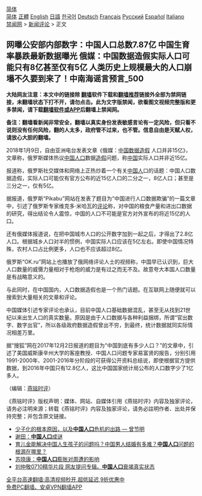  <!-- 面包屑导航 --> <div class="breadcrumb"><!-- GTranslate: https://gtranslate.io/ -->  <div class="switcher notranslate">  <div class="selected">  <a href="#" onclick="return false;"> 简体</a>  </div>  <div class="option">  <a href="https://www.bannedbook.org" onclick="doGTranslate('zh-CN|zh-CN');jQuery('div.switcher div.selected a').html(jQuery(this).html());return false;" title="简体中文" class="nturl selected"> 简体</a>  <a href="https://www.bannedbook.org/zh-tw/" onclick="doGTranslate('zh-CN|zh-TW');jQuery('div.switcher div.selected a').html(jQuery(this).html());return false;" title="繁體中文" class="nturl"> 正體</a>  <a href="https://www.bannedbook.org/en/" onclick="doGTranslate('zh-CN|en');jQuery('div.switcher div.selected a').html(jQuery(this).html());return false;" title="English" class="nturl"> English</a>  <a href="https://www.bannedbook.org/ja/" onclick="doGTranslate('zh-CN|ja');jQuery('div.switcher div.selected a').html(jQuery(this).html());return false;" title="日本語" class="nturl"> 日語</a>  <a href="https://www.bannedbook.org/ko/" onclick="doGTranslate('zh-CN|ko');jQuery('div.switcher div.selected a').html(jQuery(this).html());return false;" title="한국어" class="nturl"> 한국어</a>  <a href="https://www.bannedbook.org/de/" onclick="doGTranslate('zh-CN|de');jQuery('div.switcher div.selected a').html(jQuery(this).html());return false;" title="Deutsch" class="nturl"> Deutsch</a>  <a href="https://www.bannedbook.org/fr/" onclick="doGTranslate('zh-CN|fr');jQuery('div.switcher div.selected a').html(jQuery(this).html());return false;" title="Français" class="nturl"> Français</a>  <a href="https://www.bannedbook.org/ru/" onclick="doGTranslate('zh-CN|ru');jQuery('div.switcher div.selected a').html(jQuery(this).html());return false;" title="Русский" class="nturl"> Русский</a>  <a href="https://www.bannedbook.org/es/" onclick="doGTranslate('zh-CN|es');jQuery('div.switcher div.selected a').html(jQuery(this).html());return false;" title="Español" class="nturl"> Español</a>  <a href="https://www.bannedbook.org/it/" onclick="doGTranslate('zh-CN|it');jQuery('div.switcher div.selected a').html(jQuery(this).html());return false;" title="Italiano" class="nturl"> Italiano</a>  </div>  </div>      <div class='breadcrumb-sub'><!-- Breadcrumb NavXT 6.3.0 --> <a href="https://www.bannedbook.org/" class="home">禁闻网</a> &gt; <a href="https://www.bannedbook.org/bnews/comments/" class="category">新闻评论</a> &gt; 正文</div></div><h2>网曝公安部内部数字：中国人口总数7.87亿 中国生育率暴跌最新数据曝光 俄媒：中国数据造假实际人口可能只有8亿甚至仅有5亿 人类历史上规模最大的人口崩塌不久要到来了！中南海谣言预言_500</h2> <p class="notice"><b>大陆网友注意：本文中的链接除 <a href="https://github.com/bannedbook/fanqiang" >翻墙</a>软件下载和<a href="https://github.com/killgcd/justmysocks/blob/master/README.md">翻墙推荐</a>链接外全部为禁网链接，未翻墙状态下打不开，请勿点击。此为文字版禁闻，欲看图文视频完整版和更多禁闻，请下载<a href="https://github.com/bannedbook/fanqiang">翻墙软件或APP</a>后翻墙上禁闻网。</p><p>备注：翻墙看新闻非常安全，翻墙以真实身份发表敏感言论有一定风险，但只看不说则没有任何风险，翻的人太多，政府管不过来，也不管。信息自由是天赋人权，请放心大胆的翻墙。</b></p>  <div class="entry">  <p></p> <p>2018年1月9日&#65292;自由亚洲电台发表文章&#12298;俄媒&#65306;<span class='wp_keywordlink_affiliate'><a href="https://www.bannedbook.org/" title="中国" target="_blank">中国</a></span><a href="https://www.bannedbook.org/bnews/tag/%E6%95%B0%E6%8D%AE%E9%80%A0%E5%81%87/" class="st_tag internal_tag" rel="tag" title="标签 数据造假 下的日志">数据造假</a> 人口并非15亿&#12299;&#65292;文章称&#65292;俄罗斯媒体热议<a href="https://www.bannedbook.org/bnews/tag/%E4%B8%AD%E5%9B%BD%E4%BA%BA%E5%8F%A3/" class="st_tag internal_tag" rel="tag" title="标签 中国人口 下的日志">中国人口</a>数据<a href="https://www.bannedbook.org/bnews/tag/%e9%80%a0%e5%81%87/" class="st_tag internal_tag" rel="tag" title="标签 造假 下的日志">造假</a>问题&#65292;称<a href="https://www.bannedbook.org/bnews/tag/%E4%B8%AD%E5%9B%BD/" class="st_tag internal_tag" rel="tag" title="标签 中国 下的日志">中国</a>实际人口并非近15亿&#12290;</p> <p>   报道称&#65292;俄罗斯社交媒体和网络上正热炒着一个有关<a href="https://www.bannedbook.org/bnews/tag/%e4%b8%ad%e5%9b%bd%e4%ba%ba/" class="st_tag internal_tag" rel="tag" title="标签 中国人 下的日志">中国人</a>口的话题&#65306;中国人口数据造假&#65292;实际人口可能仅有官方公布的近15亿人口的二分之一&#65292;8亿人口&#65307;甚至是三分之一&#65292;仅有5亿&#12290;</p>  <p>据报道&#65292;俄罗斯&#8220;Pikabu&#8221;网站在发表了题目为&#8220;中国进行人口数据欺骗&#8221;的一篇文章中&#65292;引述了俄罗斯专家维克多&#183;米哈瓦的<span class='wp_keywordlink_affiliate'><a href="https://www.bannedbook.org/bnews/comments/" title="新闻评论" target="_blank">评论</a></span>称&#65292;对中国的粮食产量和进出口数据的研究&#65292;得出结论令人震惊&#65292;中国的人口不可能是官方对外宣布的将近15亿的人口&#12290;</p> <p>还有俄媒体报道说&#65292;在把中国城市人口的公开数字加到一起之后&#65292;才得出了2.8亿人口&#12290;根据城乡人口对半的惯例&#65292;中国实际人口应该在5亿左右&#12290;即使中国情况特殊&#65292;农村人口占比例更多&#65292;人口也不应该超过8亿&#12290;</p> <p>俄罗斯&#8220;OK.ru&#8221;网站上也播放了俄网络评论人士的视频称&#65292;中国早已认识到&#65292;巨大人口数量的威慑力量相对于枪炮的威力是有过之而无不及&#12290;故意夸大本国人口数量是有战略意义的&#12290; </p>  <p>与此同时&#65292;在中国国内&#65292;人口数据造假也是一个热门话题&#12290;在互联网上随便就可以搜索到大量相关的文章和评论&#12290;</p> <p>中国媒体引述专家评论也承认&#65292;目前中国人口基础数据混乱&#65292;甚至无从找到21世纪以来出生人口的真实数量&#12290;原因是由于人口数据与各种利益捆绑&#65292;所谓&#8220;官出数字&#12289;数字出官&#8221;&#65292;所以各级政府数据造假曾出不穷&#65292;到最终&#65292;统计数据就同实际情况相差万里&#12290;</p> <p>   据&#8220;搜狐&#8221;网在2017年12月2日报道的题目为&#8220;中国到底有多少人口&#65311;&#8221;的文章中&#65292;引述了美国威斯康辛州大学的客座教授&#12289;中国人口问题专家易富贤的报告&#65292;分别引用1991-2000年&#12289;2001-2016年分阶段的可获得公开资料总结说&#65292;即使根据官方提供数据&#65292;到2016年中国只有12.8亿人&#65292;这比中国国家统计局公布的人口数字少了1亿多人&#12290;</p>  <p></p> <p>&#65288;编辑&#65306;<a href="https://www.bannedbook.org/bnews/tag/%e7%87%95%e9%93%ad%e6%97%b6%e8%af%84/" class="st_tag internal_tag" rel="tag" title="标签 燕铭时评 下的日志">燕铭时评</a>&#65289;</p> <p>&#12298;燕铭时评&#12299;版权声明&#65306;媒体&#12289;网站&#12289;自媒体引用&#12298;燕铭时评&#12299;内容及独家评论&#65292;请务必注明来源&#65307;转载&#12298;燕铭时评&#12299;内容及独家评论&#65292;请务必註明作者&#12289;出处并保持完整&#65307;并包含原文链接&#12290;</p>  <ul class='op-related-articles' title='相关阅读'> <li><a href='https://www.bannedbook.org/bnews/comments/20210808/1602542.html' target='_blank'>少子化的根本原因，以及<b>中国人口</b>危机的出路 — 曾节明</a></li> <li><a href='https://www.bannedbook.org/bnews/ssgc/20210806/1601519.html' target='_blank'>谢田：<b>中国人口</b>成谜</a></li> <li><a href='https://www.bannedbook.org/bnews/bannedvideo/20210731/1597795.html' target='_blank'>育儿金能解决中国人生孩子的问题吗？中国男人结婚有多难？<b>中国人口</b>问题的根源在哪里？</a></li> <li><a href='https://www.bannedbook.org/bnews/baitai/20210726/1594360.html' target='_blank'>苏晓康：<b>中国人口</b>膨胀对周遭的影响</a></li> <li><a href='https://www.bannedbook.org/bnews/bannedvideo/20210713/1586010.html' target='_blank'>刘仲敬0710精华片段 网友提问专辑。<b>中国人口</b>衰竭真实状态</a></li> </ul> <p class="texttj"> <a href="https://github.com/bannedbook/fanqiang/wiki/V2ray%E6%9C%BA%E5%9C%BA" target="_blank">全平台高速翻墙:高清视频秒开,超低延迟,9折优惠中</a><br/> <a href="https://github.com/bannedbook/fanqiang/wiki/%E7%A6%81%E9%97%BB%E7%BD%91%E5%AE%89%E5%8D%93%E7%BF%BB%E5%A2%99%E6%96%B0%E9%97%BBAPP" target="_blank">免费PC翻墙、安卓VPN翻墙APP</a></p><p> </p><a name='sharetosocial'></a>  <div style="margin-bottom:5px;padding-bottom:5px;clear:both"> <div id="archive-pix-1" class="banner-ads"> <!-- AuctionX Display platform tag START --> <div id="26318x728x90x621x_ADSLOT2" clicktrack="%%CLICK_URL_ESC%%"></div> <!-- AuctionX Display platform tag END --> </div> <div id="archive-pix-2" class="banner-ads"> <!-- AuctionX Display platform tag START --> <div id="26315x300x250x621x_ADSLOT2" clicktrack="%%CLICK_URL_ESC%%"></div> <!-- AuctionX Display platform tag END --> </div> </div>  <div id="archive-pix-1" class="banner-ads"> <!-- AuctionX Display platform tag START --> <div id="26318x728x90x621x_ADSLOT3" clicktrack="%%CLICK_URL_ESC%%"></div> <!-- AuctionX Display platform tag END --> </div> </div><!--END ENTRY--> 